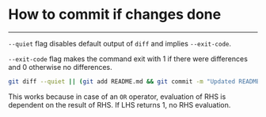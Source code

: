 # How to commit if changes done
--------------------------------

`--quiet` flag disables default output of `diff` and implies `--exit-code`.

`--exit-code` flag makes the command exit with 1 if there were differences and 0 otherwise no differences.

```bash
git diff --quiet || (git add README.md && git commit -m "Updated README")
```

This works because in case of an `OR` operator, evaluation of RHS is dependent on the result of RHS. If LHS returns 1, no RHS evaluation.

